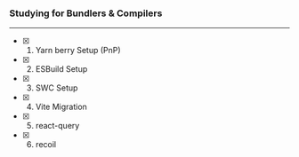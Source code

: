 ### Studying for Bundlers & Compilers
---

- [x] 1. Yarn berry Setup (PnP)
- [x] 2. ESBuild Setup
- [x] 3. SWC Setup
- [x] 4. Vite Migration
- [x] 5. react-query
- [x] 6. recoil
